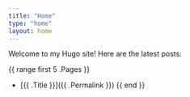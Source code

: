 ```yaml
---
title: "Home"
type: "home"
layout: home
---
```


Welcome to my Hugo site! Here are the latest posts:

{{ range first 5 .Pages }}
  * [{{ .Title }}]({{ .Permalink }})
{{ end }}
